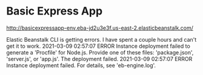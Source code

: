 # Basic Express App

http://basicexpressapp-env.eba-jd2u3e3f.us-east-2.elasticbeanstalk.com/

Elastic Beanstalk CLI is getting errors. I have spent a couple hours and can't get it to work.
2021-03-09 02:57:07    ERROR   Instance deployment failed to generate a 'Procfile' for Node.js. Provide one of these files: 'package.json', 'server.js', or 'app.js'. The deployment failed.
2021-03-09 02:57:07    ERROR   Instance deployment failed. For details, see 'eb-engine.log'.